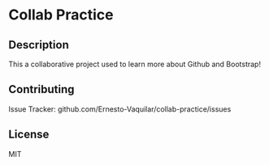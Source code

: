 # Collab Practice
## Description
This a collaborative project used to learn more about Github and Bootstrap!

## Contributing
Issue Tracker: github.com/Ernesto-Vaquilar/collab-practice/issues

## License
MIT
